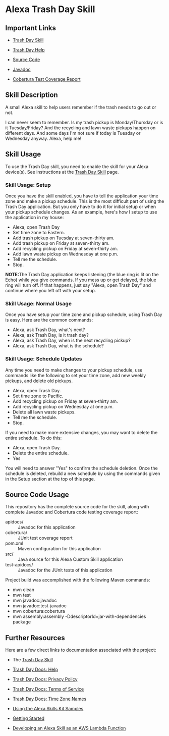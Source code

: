 # Alexa Trash Day Skill

## Important Links
- [Trash Day Skill](https://www.amazon.com/dp/B01MRAXTN8)
- [Trash Day Help](https://s3.amazonaws.com/trash-day-docs/Help.html)

- [Source Code](https://github.com/jtbaldwin/Alexa-Trash-Day)
- [Javadoc](https://jtbaldwin.github.io/Alexa-Trash-Day/apidocs/)
- [Cobertura Test Coverage Report](https://jtbaldwin.github.io/Alexa-Trash-Day/cobertura/)

## Skill Description
A small Alexa skill to help users remember if the trash needs to go out or not.

I can never seem to remember.  Is my trash pickup is Monday/Thursday or is it Tuesday/Friday?  And the recycling and lawn waste pickups happen on different days.  And some days I'm not sure if today is Tuesday or Wednesday anyway.  Alexa, help me!

## Skill Usage

To use the Trash Day skill, you need to enable the skill for your Alexa
device(s).  See instructions at the [Trash Day Skill](https://www.amazon.com/dp/B01MRAXTN8) page.

### Skill Usage: Setup

Once you have the skill enabled, you have to tell the application your time zone and make a pickup schedule.  This is the most difficult part of using the Trash Day application.  But you only have to do it for initial setup or when your pickup schedule changes.  As an example, here's how I setup to use the application in my house:

- Alexa, open Trash Day
- Set time zone to Eastern.
- Add trash pickup on Tuesday at seven-thirty am.
- Add trash pickup on Friday at seven-thirty am.
- Add recycling pickup on Friday at seven-thirty am.
- Add lawn waste pickup on Wednesday at one p.m.
- Tell me the schedule.
- Stop.

<B>NOTE:</B>The Trash Day application keeps listening (the blue ring is lit on the Echo) while you give commands.  If you mess up or get delayed, the blue ring will turn off. If that happens, just say "Alexa, open Trash Day" and continue where you left off with your setup.

### Skill Usage: Normal Usage 	

Once you have setup your time zone and pickup schedule, using Trash Day is easy.  Here are the common commands:

- Alexa, ask Trash Day, what's next?
- Alexa, ask Trash Day, is it trash day?
- Alexa, ask Trash Day, when is the next recycling pickup?
- Alexa, ask Trash Day, what is the schedule?

### Skill Usage: Schedule Updates

Any time you need to make changes to your pickup schedule, use commands like the following to set your time zone, add new weekly pickups, and delete old pickups.

- Alexa, open Trash Day.
- Set time zone to Pacific.
- Add recycling pickup on Friday at seven-thirty am.
- Add recycling pickup on Wednesday at one p.m.
- Delete all lawn waste pickups.
- Tell me the schedule.
- Stop.

If you need to make more extensive changes, you may want to delete the entire
schedule. To do this:

- Alexa, open Trash Day.
- Delete the entire schedule.
- Yes

You will need to answer "Yes" to confirm the schedule deletion.  Once the schedule
is deleted, rebuild a new schedule by using the commands given in the Setup section 
at the top of this page.

## Source Code Usage

This repository has the complete source code for the skill, along with complete Javadoc and Cobertura code testing coverage report:

<dl>
  <dt>apidocs/</dt>
  <dd>Javadoc for this application</dd>

  <dt>cobertura/</dt>
  <dd>JUnit test coverage report</dd>

  <dt>pom.xml</dt>
  <dd>Maven configuration for this application</dd>

  <dt>src/</dt>
  <dd>Java source for this Alexa Custom Skill application</dd>

  <dt>test-apidocs/</dt>
  <dd>Javadoc for the JUnit tests of this application</dd>
</dl>


Project build was accomplished with the following Maven commands:

- mvn clean
- mvn test 
- mvn javadoc:javadoc 
- mvn javadoc:test-javadoc 
- mvn cobertura:cobertura 
- mvn assembly:assembly -DdescriptorId=jar-with-dependencies package


## Further Resources
Here are a few direct links to documentation associated with the project:

- The [Trash Day Skill](https://www.amazon.com/dp/B01MRAXTN8)
- [Trash Day Docs: Help](https://s3.amazonaws.com/trash-day-docs/Help.html)
- [Trash Day Docs: Privacy Policy](https://s3.amazonaws.com/trash-day-docs/Privacy.html)
- [Trash Day Docs: Terms of Service](https://s3.amazonaws.com/trash-day-docs/TermsOfService.html)
- [Trash Day Docs: Time Zone Names](https://s3.amazonaws.com/trash-day-docs/TimeZoneNames.html)

- [Using the Alexa Skills Kit Samples](https://developer.amazon.com/public/solutions/alexa/alexa-skills-kit/docs/using-the-alexa-skills-kit-samples)
- [Getting Started](https://developer.amazon.com/appsandservices/solutions/alexa/alexa-skills-kit/getting-started-guide)
- [Developing an Alexa Skill as an AWS Lambda Function](https://developer.amazon.com/appsandservices/solutions/alexa/alexa-skills-kit/docs/developing-an-alexa-skill-as-a-lambda-function)

